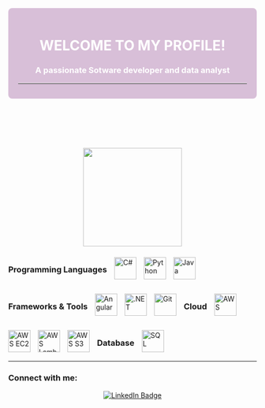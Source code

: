 <!-- Contenedor de bienvenida  -->
<!-- Contenedor de bienvenida  -->

<div style="background-color: #D8BFD8; color: #ffffff; padding: 20px; border-radius: 8px; margin-bottom: 100px;">
  <h1 align="center">WELCOME TO MY PROFILE!</h1>
<h3 align="center">A passionate Sotware developer and data analyst</h3>
  <hr style="border-top: 1px solid #ffffff; margin-top: 10px; margin-bottom: 10px;">
</div>


<p align="center">
  <div id="header" align="center">
  <img src="https://media.giphy.com/media/HQHwvSBSy7s0AXOlWt/giphy.gif" width="200"/>
</div>
</p>

<!-- Lista de lenguajes de programación -->
<div style="display: flex; flex-wrap: wrap; gap: 15px; align-items: center;">
  <h3>Programming Languages</h3>
   <img src="https://img.icons8.com/color/48/000000/c-sharp-logo.png" alt="C#" width="45"/>
   <img src="https://img.icons8.com/color/48/000000/python.png" alt="Python" width="45"/>
  <img src="https://img.icons8.com/color/48/000000/java-coffee-cup-logo.png" alt="Java" width="45"/>
  <!--  <img src="https://img.icons8.com/color/48/000000/c-plus-plus-logo.png" alt="C++" width="45"/>
 

  
  
 
  
 
  <!--  <img src="https://img.icons8.com/color/48/000000/nodejs.png" alt="Node.js" width="45"/>-->
 <!-- <img src="https://img.icons8.com/color/48/000000/spring-logo.png" alt="Spring" width="45"/>-->
  <h3>Frameworks & Tools</h3>
  
   <img src="https://img.icons8.com/color/48/000000/angularjs.png" alt="Angular" width="45"/>
   <img src="https://img.icons8.com/color/48/000000/net-framework.png" alt=".NET" width="45"/>
   <img src="https://img.icons8.com/color/48/000000/git.png" alt="Git" width="45"/>
   

  <!--   <img src="https://img.icons8.com/color/48/000000/nodejs.png" alt="Node.js" width="45"/>
 <!-- <img src="https://img.icons8.com/color/48/000000/uipath.png" alt="UiPath" width="45"/>  -->

   <h3>Cloud</h3>

<img src="https://img.icons8.com/color/48/000000/amazon-web-services.png" alt="AWS" width="45"/>
<!-- AWS EC2 -->
<img src="https://img.icons8.com/color/48/000000/amazon-ec2.png" alt="AWS EC2" width="45"/>
<!-- AWS Lambda -->
<img src="https://img.icons8.com/color/48/000000/amazon-lambda.png" alt="AWS Lambda" width="45"/>
<!-- AWS S3 -->
<img src="https://img.icons8.com/color/48/000000/amazon-s3.png" alt="AWS S3" width="45"/>
  <h3>Database</h3>
    <img src="https://img.icons8.com/color/48/000000/sql.png" alt="SQL" width="45"/>

</div>

<hr style="border-top: 1px solid #ffffff; margin-top: 10px; margin-bottom: 10px;">

<h3 align="left">Connect with me:</h3>
<div id="badges" style="text-align: center;">
  <a href="https://www.linkedin.com/in/araceli-alvarado-5b20742a5" target="_blank">
    <img src="https://img.shields.io/badge/LinkedIn-blue?style=for-the-badge&logo=linkedin&logoColor=white" alt="LinkedIn Badge"/>
  </a>
  
  
</div>




